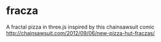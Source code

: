 fracza
======

A fractal pizza in three.js inspired by this chainsawsuit comic http://chainsawsuit.com/2012/09/06/new-pizza-hut-fraczas/